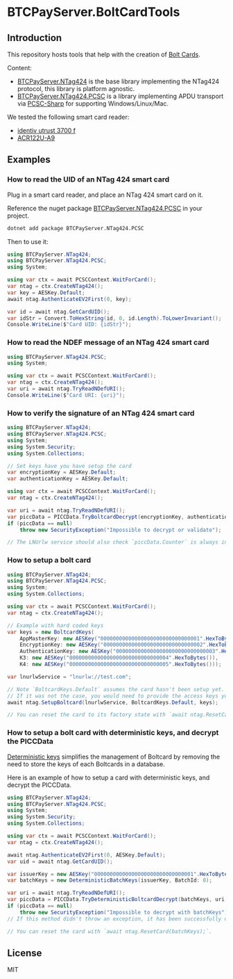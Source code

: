 # BTCPayServer.BoltCardTools

## Introduction

This repository hosts tools that help with the creation of [Bolt Cards](https://boltcard.org/).

Content:

* [BTCPayServer.NTag424](https://www.nuget.org/packages/BTCPayServer.NTag424) is the base library implementing the NTag424 protocol, this library is platform agnostic.
* [BTCPayServer.NTag424.PCSC](https://www.nuget.org/packages/BTCPayServer.NTag424.PCSC) is a library implementing APDU transport via [PCSC-Sharp](https://github.com/danm-de/pcsc-sharp) for supporting Windows/Linux/Mac.

We tested the following smart card reader:
* [identiv utrust 3700 f](https://www.identiv.com/products/logical-access-control/smart-card-readers-writers/contactless-smart-card-readers-writers/3700f)
* [ACR122U-A9](https://www.acs.com.hk/en/products/3/acr122u-usb-nfc-reader/)

## Examples

### How to read the UID of an NTag 424 smart card

Plug in a smart card reader, and place an NTag 424 smart card on it.

Reference the nuget package [BTCPayServer.NTag424.PCSC](https://www.nuget.org/packages/BTCPayServer.NTag424.PCSC) in your project.

```bash
dotnet add package BTCPayServer.NTag424.PCSC
```

Then to use it:

```csharp
using BTCPayServer.NTag424;
using BTCPayServer.NTag424.PCSC;
using System;

using var ctx = await PCSCContext.WaitForCard();
var ntag = ctx.CreateNTag424();
var key = AESKey.Default;
await ntag.AuthenticateEV2First(0, key);

var id = await ntag.GetCardUID();
var idStr = Convert.ToHexString(id, 0, id.Length).ToLowerInvariant();
Console.WriteLine($"Card UID: {idStr}");
```

### How to read the NDEF message of an NTag 424 smart card

```csharp
using BTCPayServer.NTag424.PCSC;
using System;

using var ctx = await PCSCContext.WaitForCard();
var ntag = ctx.CreateNTag424();
var uri = await ntag.TryReadNDefURI();
Console.WriteLine($"Card URI: {uri}");
```

### How to verify the signature of an NTag 424 smart card

```csharp
using BTCPayServer.NTag424;
using BTCPayServer.NTag424.PCSC;
using System;
using System.Security;
using System.Collections;

// Set keys have you have setup the card
var encryptionKey = AESKey.Default;
var authenticationKey = AESKey.Default;

using var ctx = await PCSCContext.WaitForCard();
var ntag = ctx.CreateNTag424();

var uri = await ntag.TryReadNDefURI();
var piccData = PICCData.TryBoltcardDecrypt(encryptionKey, authenticationKey, uri);
if (piccData == null)
    throw new SecurityException("Impossible to decrypt or validate");

// The LNUrlw service should also check `piccData.Counter` is always increasing between payments to avoid replay attacks.
```

### How to setup a bolt card

```csharp
using BTCPayServer.NTag424;
using BTCPayServer.NTag424.PCSC;
using System;
using System.Collections;

using var ctx = await PCSCContext.WaitForCard();
var ntag = ctx.CreateNTag424();

// Example with hard coded keys
var keys = new BoltcardKeys(
    AppMasterKey: new AESKey("00000000000000000000000000000001".HexToBytes()),
    EncryptionKey: new AESKey("00000000000000000000000000000002".HexToBytes()),
    AuthenticationKey: new AESKey("00000000000000000000000000000003".HexToBytes()),
    K3: new AESKey("00000000000000000000000000000004".HexToBytes()),
    K4: new AESKey("00000000000000000000000000000005".HexToBytes()));

var lnurlwService = "lnurlw://test.com";

// Note `BoltcardKeys.Default` assumes the card hasn't been setup yet.
// If it was not the case, you would need to provide the access keys you provided during the last setup.
await ntag.SetupBoltcard(lnurlwService, BoltcardKeys.Default, keys);

// You can reset the card to its factory state with `await ntag.ResetCard(keys);`
```

### How to setup a bolt card with deterministic keys, and decrypt the PICCData

[Deterministic keys](https://github.com/boltcard/boltcard/blob/main/docs/DETERMINISTIC.md) simplifies the management of Boltcard by removing the need to store the keys of each Boltcards in a database.

Here is an example of how to setup a card with deterministic keys, and decrypt the PICCData.
```csharp
using BTCPayServer.NTag424;
using BTCPayServer.NTag424.PCSC;
using System;
using System.Security;
using System.Collections;

using var ctx = await PCSCContext.WaitForCard();
var ntag = ctx.CreateNTag424();

await ntag.AuthenticateEV2First(0, AESKey.Default);
var uid = await ntag.GetCardUID();

var issuerKey = new AESKey("00000000000000000000000000000001".HexToBytes());
var batchKeys = new DeterministicBatchKeys(issuerKey, BatchId: 0);

var uri = await ntag.TryReadNDefURI();
var piccData = PICCData.TryDeterministicBoltcardDecrypt(batchKeys, uri, uid);
if (piccData == null)
    throw new SecurityException("Impossible to decrypt with batchKeys");
// If this method didn't throw an exception, it has been successfully decrypted and authenticated.

// You can reset the card with `await ntag.ResetCard(batchKeys);`.
```

## License

MIT

